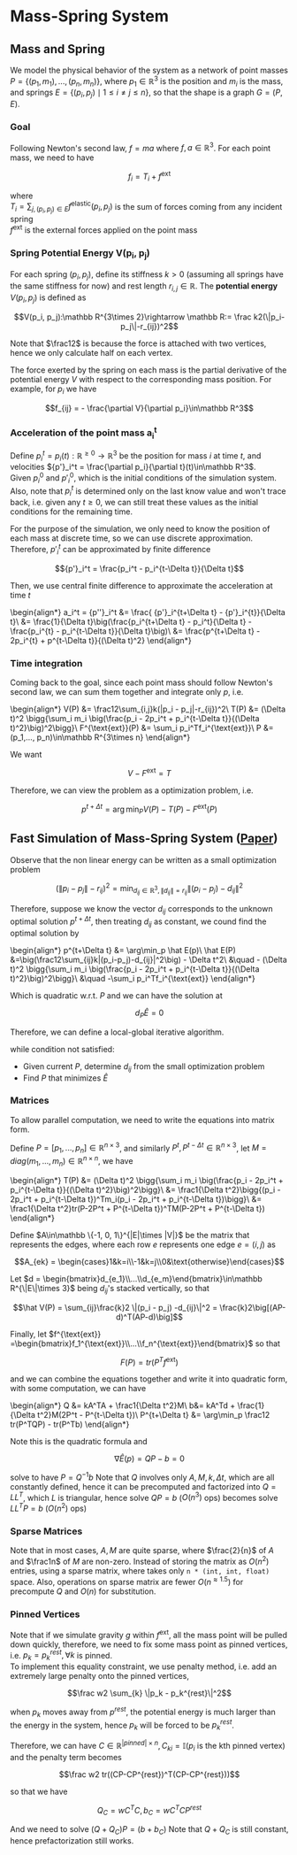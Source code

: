# Mass-Spring System

## Mass and Spring
We model the physical behavior of the system as a network of point masses $P = \{(p_1, m_1),...,(p_n, m_n)\}$, where $p_1\in\mathbb R^3$ is the position and $m_i$ is the mass, and springs $E = \{(p_i, p_j)\mid 1\leq i\neq j \leq n\}$, so that the shape is a graph $G = (P, E)$.  

### Goal
Following Newton's second law, $f = ma$ where $f,a\in\mathbb R^3$. For each point mass, we need to have 

$$f_{i} = T_{i} + f^{\text{ext}}$$ 

where  
$T_{i} = \sum_{j, (p_i, p_j)\in E}f^{\text{elastic}}(p_i, p_j)$ is the sum of forces coming from any incident spring   
$f^{\text{ext}}$ is the external forces applied on the point mass

### Spring Potential Energy V(p<sub>i</sub>, p<sub>j</sub>)
For each spring $(p_i, p_j)$, define its stiffness $k > 0$ (assuming all springs have the same stiffness for now) and rest length $r_{i,j}\in\mathbb R$. The __potential energy__ $V(p_i, p_j)$ is defined as 

$$V(p_i, p_j):\mathbb R^{3\times 2}\rightarrow \mathbb R:= \frac k2(\|p_i-p_j\|-r_{ij})^2$$

Note that $\frac12$ is because the force is attached with two vertices, hence we only calculate half on each vertex.

The force exerted by the spring on each mass is the partial derivative of the potential energy $V$ with respect to the corresponding mass position. For example, for $p_i$ we have 

$$f_{ij} = - \frac{\partial V}{\partial p_i}\in\mathbb R^3$$

### Acceleration of the point mass a<sub>i</sub><sup>t</sup>
Define $p_i^t = p_i(t):\mathbb R^{\geq 0}\rightarrow \mathbb R^3$ be the position for mass $i$ at time $t$, and velocities ${p'}_i^t = \frac{\partial p_i}{\partial t}(t)\in\mathbb R^3$.  
Given $p_i^0$ and ${p'}_i^0$, which is the initial conditions of the simulation system. Also, note that $p_i^t$ is determined only on the last know value and won't trace back, i.e. given any $t\geq 0$, we can still treat these values as the initial conditions for the remaining time.   

For the purpose of the simulation, we only need to know the position of each mass at discrete time, so we can use discrete approximation. Therefore, ${p'}_i^t$ can be approximated by finite difference 

$${p'}_i^t = \frac{p_i^t - p_i^{t-\Delta t}}{\Delta t}$$

Then, we use central finite difference to approximate the acceleration at time $t$

\begin{align*}
a_i^t = {p''}_i^t &= \frac{ {p'}_i^{t+\Delta t} - {p'}_i^{t}}{\Delta t}\\
&= \frac{1}{\Delta t}\big(\frac{p_i^{t+\Delta t} - p_i^t}{\Delta t} - \frac{p_i^{t} - p_i^{t-\Delta t}}{\Delta t}\big)\\
&= \frac{p^{t+\Delta t} - 2p_i^{t} + p^{t-\Delta t}}{(\Delta t)^2}
\end{align*}

### Time integration
Coming back to the goal, since each point mass should follow Newton's second law, we can sum them together and integrate only $p$, i.e. 

\begin{align*}
V(P) &= \frac12\sum_{i,j}k(\|p_i - p_j\|-r_{ij})^2\\
T(P) &= (\Delta t)^2 \bigg\{\sum_i m_i \big(\frac{p_i - 2p_i^t + p_i^{t-\Delta t}}{(\Delta t)^2}\big)^2\bigg\}\\
F^{\text{ext}}(P) &= \sum_i p_i^Tf_i^{\text{ext}}\\
P &= (p_1,..., p_n)\in\mathbb R^{3\times n}
\end{align*}

We want 

$$V - F^{\text{ext}} = T$$

Therefore, we can view the problem as a optimization problem, i.e. 

$$p^{t+\Delta t} = \arg\min_{P} V(P)-T(P)-F^{\text{ext}}(P)$$

## Fast Simulation of Mass-Spring System ([Paper](http://graphics.berkeley.edu/papers/Liu-FSM-2013-11/Liu-FSM-2013-11.pdf))</a>

Observe that the non linear energy  can be written as a small optimization problem

$$(\|p_i-p_j\|-r_{ij})^2 = \min_{d_{ij}\in\mathbb R^3, \|d_{ij}\|=r_{ij}}\|(p_i - p_j) - d_{ij}\|^2$$

Therefore, suppose we know the vector $d_{ij}$ corresponds to the unknown optimal solution $p^{t+\Delta t}$, then treating $d_{ij}$ as constant, we cound find the optimal solution by 

\begin{align*}
p^{t+\Delta t} &= \arg\min_p \hat E(p)\\
\hat E(P) &=\big(\frac12\sum_{ij}k\|(p_i-p_j)-d_{ij}\|^2\big) - \Delta t^2\\
&\quad - (\Delta t)^2 \bigg\{\sum_i m_i \big(\frac{p_i - 2p_i^t + p_i^{t-\Delta t}}{(\Delta t)^2}\big)^2\bigg\}\\
&\quad -\sum_i p_i^Tf_i^{\text{ext}}
\end{align*}

Which is quadratic w.r.t. $P$ and we can have the solution at 

$$d_P \hat E = 0$$

Therefore, we can define a local-global iterative algorithm.   

while condition not satisfied:

  - Given current $P$, determine $d_{ij}$ from the small optimization problem
  - Find $P$ that minimizes $\hat E$
  


### Matrices
To allow parallel computation, we need to write the equations into matrix form. 

Define $P = [p_1,...,p_n]\in \mathbb R^{n\times 3}$, and similarly $P^t, P^{t-\Delta t} \in \mathbb R^{n\times 3}$, let $M = diag(m_1,...,m_n)\in \mathbb R^{n\times n}$, we have 

\begin{align*}
T(P) &= (\Delta t)^2 \bigg\{\sum_i m_i \big(\frac{p_i - 2p_i^t + p_i^{t-\Delta t}}{(\Delta t)^2}\big)^2\bigg\}\\
&= \frac1{\Delta t^2}\bigg\{(p_i - 2p_i^t + p_i^{t-\Delta t})^Tm_i(p_i - 2p_i^t + p_i^{t-\Delta t})\bigg\}\\
&= \frac1{\Delta t^2}tr(P-2P^t + P^{t-\Delta t})^TM(P-2P^t + P^{t-\Delta t})
\end{align*}

Define $A\in\mathbb \{-1, 0, 1\}^{|E|\times |V|}$ be the matrix that represents the edges, where each row $e$ represents one edge $e = (i, j)$ as

$$A_{ek} = \begin{cases}1&k=i\\-1&k=j\\0&\text{otherwise}\end{cases}$$

Let $d = \begin{bmatrix}d_{e_1}\\...\\d_{e_m}\end{bmatrix}\in\mathbb R^{\|E\|\times 3}$ being $d_{ij}$'s stacked vertically, so that 

$$\hat V(P) = \sum_{ij}\frac{k}2 \|(p_i - p_j) -d_{ij}\|^2 = \frac{k}2\big[(AP-d)^T(AP-d)\big]$$

Finally, let $f^{\text{ext}} =\begin{bmatrix}f_1^{\text{ext}}\\...\\f_n^{\text{ext}}\end{bmatrix}$ so that 

$$F(P) = tr(P^Tf^{\text{ext}})$$

and we can combine the equations together and write it into quadratic form, with some computation, we can have 

\begin{align*}
Q &= kA^TA + \frac1{\Delta t^2}M\\
b&= kA^Td + \frac{1}{\Delta t^2}M(2P^t - P^{t-\Delta t})\\
P^{t+\Delta t} &= \arg\min_p \frac12 tr(P^TQP) - tr(P^Tb)
\end{align*}

Note this is the quadratic formula and 

$$\nabla \hat E(p) = QP - b = 0$$

solve to have $P = Q^{-1}b$
Note that $Q$ involves only $A, M, k, \Delta t$, which are all constantly defined, hence it can be precomputed and factorized into $Q = LL^T$, which $L$ is triangular, hence solve $QP = b$ ($O(n^3)$ ops) becomes solve $LL^TP = b$ ($O(n^2)$ ops)

### Sparse Matrices
Note that in most cases, $A, M$ are quite sparse, where $\frac{2}{n}$ of $A$ and $\frac1n$ of $M$ are non-zero. Instead of storing the matrix as $O(n^2)$ entries, using a sparse matrix, where takes only `n * (int, int, float)` space. Also, operations on sparse matrix are fewer $O(n^{\approx 1.5})$ for precompute $Q$ and $O(n)$ for substitution.

### Pinned Vertices
Note that if we simulate gravity $g$ within $f^{\text{ext}}$, all the mass point will be pulled down quickly, therefore, we need to fix some mass point as pinned vertices, i.e. $p_k = p_k^{rest}, \forall k$ is pinned.  
To implement this equality constraint, we use penalty method, i.e. add an extremely large penalty onto the pinned vertices, 

$$\frac w2 \sum_{k} \|p_k - p_k^{rest}\|^2$$

when $p_k$ moves away from $p^{rest}$, the potential energy is much larger than the energy in the system, hence $p_k$ will be forced to be $p_k^{rest}$.  

Therefore, we can have $C\in \mathbb R^{|pinned|\times n}, C_{ki} = \mathbb I(p_i\text{ is the kth pinned vertex})$
and the penalty term becomes 

$$\frac w2 tr((CP-CP^{rest})^T(CP-CP^{rest}))$$

so that we have 

$$Q_{C} = wC^TC, b_C = wC^TCP^{rest}$$

And we need to solve $(Q+Q_C)P = (b+b_C)$
Note that $Q+Q_C$ is still constant, hence prefactorization still works.

